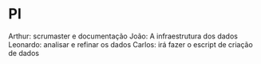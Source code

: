 # PI

Arthur: scrumaster e documentação
João: A infraestrutura dos dados
Leonardo: analisar e refinar os dados
Carlos: irá fazer o escript de criação de dados
